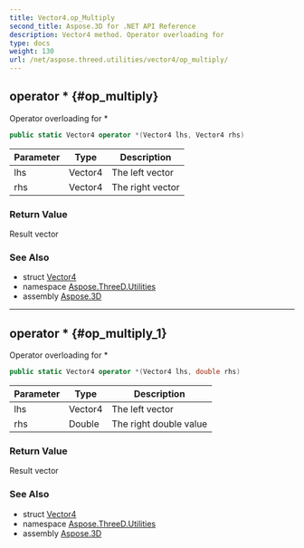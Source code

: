 ```yaml
---
title: Vector4.op_Multiply
second_title: Aspose.3D for .NET API Reference
description: Vector4 method. Operator overloading for 
type: docs
weight: 130
url: /net/aspose.threed.utilities/vector4/op_multiply/
---
```

## operator * {#op_multiply}

Operator overloading for *

```csharp
public static Vector4 operator *(Vector4 lhs, Vector4 rhs)
```

| Parameter | Type | Description |
| --- | --- | --- |
| lhs | Vector4 | The left vector |
| rhs | Vector4 | The right vector |

### Return Value

Result vector

### See Also

* struct [Vector4](../)
* namespace [Aspose.ThreeD.Utilities](../../vector4/)
* assembly [Aspose.3D](../../../)

---

## operator * {#op_multiply_1}

Operator overloading for *

```csharp
public static Vector4 operator *(Vector4 lhs, double rhs)
```

| Parameter | Type | Description |
| --- | --- | --- |
| lhs | Vector4 | The left vector |
| rhs | Double | The right double value |

### Return Value

Result vector

### See Also

* struct [Vector4](../)
* namespace [Aspose.ThreeD.Utilities](../../vector4/)
* assembly [Aspose.3D](../../../)



